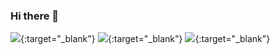### Hi there 👋

[![](https://img.shields.io/badge/contact-efthymisb.vfx@gmail.com-critical?logo=gmail&logoColor=red)](mailto:efthymisb.vfx@gmail.com){:target="_blank"} [![](https://img.shields.io/badge/LinkedIn-blue?logo=linkedin&logoColor=white)](https://www.linkedin.com/in/efthymios-bairaktaris/){:target="_blank"} [![](https://img.shields.io/badge/Gumroad-purple?logo=gumroad&logoColor=white)](https://efthymisb.gumroad.com/){:target="_blank"}

<!--
**EfthymisB/EfthymisB** is a ✨ _special_ ✨ repository because its `README.md` (this file) appears on your GitHub profile.

Here are some ideas to get you started:

- 🔭 I’m currently working on ...
- 🌱 I’m currently learning ...
- 👯 I’m looking to collaborate on ...
- 🤔 I’m looking for help with ...
- 💬 Ask me about ...
- 📫 How to reach me: ...
- 😄 Pronouns: ...
- ⚡ Fun fact: ...
-->
